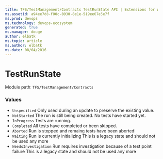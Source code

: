 ```yaml
---
title: TFS/TestManagement/Contracts TestRunState API | Extensions for Azure DevOps Services
ms.assetid: a94ee7d8-f00c-8930-8e1e-519ee67e5e7f
ms.prod: devops
ms.technology: devops-ecosystem
generated: true
ms.manager: douge
author: elbatk
ms.topic: article
ms.author: elbatk
ms.date: 08/04/2016
---
```


# TestRunState

Module path: `TFS/TestManagement/Contracts`

### Values

* `Unspecified` Only used during an update to preserve the existing value.
* `NotStarted` The run is still being created.  No tests have started yet.
* `InProgress` Tests are running.
* `Completed` All tests have completed or been skipped.
* `Aborted` Run is stopped and remaing tests have been aborted
* `Waiting` Run is currently initializing This is a legacy state and should not be used any more
* `NeedsInvestigation` Run requires investigation because of a test point failure This is a legacy state and should not be used any more
